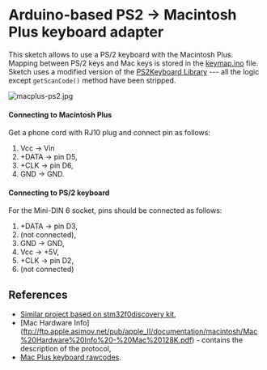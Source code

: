 # Arduino-based PS2 -> Macintosh Plus keyboard adapter

This sketch allows to use a PS/2 keyboard with the Macintosh Plus. Mapping between PS/2 keys and Mac keys is stored in the [keymap.ino](mac_plus_ps2/keymap.ino) file. Sketch uses a modified version of the [PS2Keyboard Library](http://www.pjrc.com/teensy/td_libs_PS2Keyboard.html) --- all the logic except `getScanCode()` method have been stripped.

![macplus-ps2.jpg](doc/macplus-ps2.jpg)

#### Connecting to Macintosh Plus

Get a phone cord with RJ10 plug and connect pin as follows:

1. Vcc -> Vin
2. +DATA -> pin D5,
3. +CLK -> pin D6,
4. GND -> GND.

#### Connecting to PS/2 keyboard

For the Mini-DIN 6 socket, pins should be connected as follows:

1. +DATA -> pin D3,
2. (not connected),
3. GND -> GND,
4. Vcc -> +5V,
5. +CLK -> pin D2,
6. (not connected)

## References
 
* [Similar project based on stm32f0discovery kit](https://web.archive.org/web/20190414143235/http://www.synack.net/~bbraun/mackbd/index.html),
* [Mac Hardware Info] (ftp://ftp.apple.asimov.net/pub/apple_II/documentation/macintosh/Mac%20Hardware%20Info%20-%20Mac%20128K.pdf) - contains the description of the protocol,
* [Mac Plus keyboard rawcodes](https://github.com/altercation/tmk_firrmware_hhkb_teensy2/blob/master/protocol/m0110.c).
